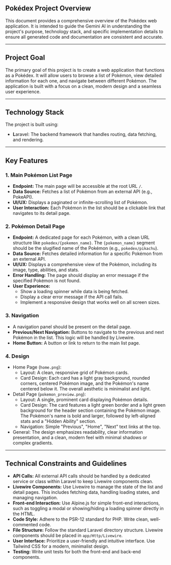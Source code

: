 ## Pokédex Project Overview

This document provides a comprehensive overview of the Pokédex web application. It is intended to guide the Gemini AI in understanding the project's purpose, technology stack, and specific implementation details to ensure all generated code and documentation are consistent and accurate.

---

## Project Goal

The primary goal of this project is to create a web application that functions as a Pokédex. It will allow users to browse a list of Pokémon, view detailed information for each one, and navigate between different Pokémon. The application is built with a focus on a clean, modern design and a seamless user experience.

---

## Technology Stack

The project is built using:

<!-- * **T**ailwind CSS: Used for all styling. The design should be clean, modern, and utility-first. No custom CSS should be written in separate files unless absolutely necessary.
* **A**lpine.js: Used for any front-end interactivity that is not handled by Livewire. This includes simple state management, showing/hiding elements, and event listeners. -->
* **L**aravel: The backend framework that handles routing, data fetching, and rendering.
<!-- * **L**ivewire: Used for creating dynamic, reactive components. It will handle the primary logic for fetching and displaying Pokémon data without a full page refresh. -->

---

## Key Features

### 1. Main Pokémon List Page

* **Endpoint:** The main page will be accessible at the root URL `/`.
* **Data Source:** Fetches a list of Pokémon from an external API (e.g., PokeAPI).
* **UI/UX:** Displays a paginated or infinite-scrolling list of Pokémon.
* **User Interaction:** Each Pokémon in the list should be a clickable link that navigates to its detail page.

### 2. Pokémon Detail Page

* **Endpoint:** A dedicated page for each Pokémon, with a clean URL structure like `pokedex/{pokemon_name}`. The `{pokemon_name}` segment should be the slugified name of the Pokémon (e.g., `pokedex/pikachu`).
* **Data Source:** Fetches detailed information for a specific Pokémon from an external API.
* **UI/UX:** Displays a comprehensive view of the Pokémon, including its image, type, abilities, and stats.
* **Error Handling:** The page should display an error message if the specified Pokémon is not found.
* **User Experience:**
    * Show a loading spinner while data is being fetched.
    * Display a clear error message if the API call fails.
    * Implement a responsive design that works well on all screen sizes.

### 3. Navigation

* A navigation panel should be present on the detail page.
* **Previous/Next Navigation:** Buttons to navigate to the previous and next Pokémon in the list. This logic will be handled by Livewire.
* **Home Button:** A button or link to return to the main list page.


### 4. Design
* Home Page (`home.png`):
    * Layout: A clean, responsive grid of Pokémon cards.
    * Card Design: Each card has a light gray background, rounded corners, centered Pokémon image, and the
      Pokémon's name centered below it. The overall aesthetic is minimalist and light.
* Detail Page (`pokemon_preview.png`):
    * Layout: A single, prominent card displaying Pokémon details.
    * Card Design: The card features a light green border and a light green background for the header section
      containing the Pokémon image. The Pokémon's name is bold and larger, followed by left-aligned stats and
      a "Hidden Ability" section.
    * Navigation: Simple "Previous", "Home", "Next" text links at the top.
* General: The design emphasizes readability, clear information presentation, and a clean, modern feel with
  minimal shadows or complex gradients.
---

## Technical Constraints and Guidelines

* **API Calls:** All external API calls should be handled by a dedicated service or class within Laravel to keep Livewire components clean.
* **Livewire Components:** Use Livewire to manage the state of the list and detail pages. This includes fetching data, handling loading states, and managing navigation.
* **Front-end Interaction:** Use Alpine.js for simple front-end interactions, such as toggling a modal or showing/hiding a loading spinner directly in the HTML.
* **Code Style:** Adhere to the PSR-12 standard for PHP. Write clean, well-commented code.
* **File Structure:** Follow the standard Laravel directory structure. Livewire components should be placed in `app/Http/Livewire`.
* **User Interface:** Prioritize a user-friendly and intuitive interface. Use Tailwind CSS for a modern, minimalist design.
* **Testing:** Write unit tests for both the front-end and back-end components.
